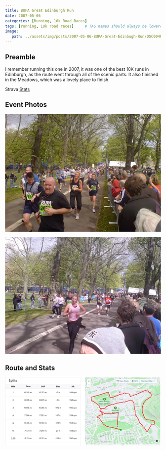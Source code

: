 ```yaml
---
title: BUPA Great Edinburgh Run
date: 2007-05-06
categories: [Running, 10k Road Races]
tags: [running, 10k road races]     # TAG names should always be lowercase
image:
   path: ../assets/img/posts/2007-05-06-BUPA-Great-Edinbugh-Run/DSC00406.webp
---
```


## Preamble

I remember running this one in 2007, it was one of the best 10K runs in Edinburgh, as the route went through all of the scenic parts. It also finished in the Meadows, which was a lovely place to finish.

Strava [Stats](https://www.strava.com/activities/321111505/overview)

## Event Photos

![BUPA Great North RUn 2007](../../assets/img/posts/2007-05-06-BUPA-Great-Edinbugh-Run/DSC00407.webp)

![BUPA Great North RUn 2007](../../assets/img/posts/2007-05-06-BUPA-Great-Edinbugh-Run/DSC00410.webp)

## Route and Stats

![Route and Stats](../../assets/img/posts/2007-05-06-BUPA-Great-Edinbugh-Run/BUPA_Great_North_Run.webp)

